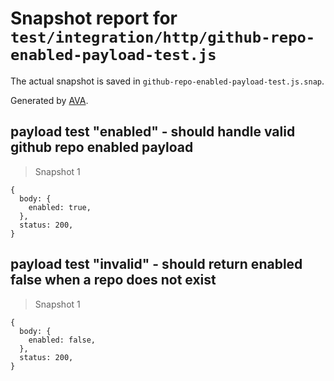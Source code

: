 # Snapshot report for `test/integration/http/github-repo-enabled-payload-test.js`

The actual snapshot is saved in `github-repo-enabled-payload-test.js.snap`.

Generated by [AVA](https://ava.li).

## payload test "enabled" - should handle valid github repo enabled payload

> Snapshot 1

    {
      body: {
        enabled: true,
      },
      status: 200,
    }

## payload test "invalid" - should return enabled false when a repo does not exist

> Snapshot 1

    {
      body: {
        enabled: false,
      },
      status: 200,
    }
